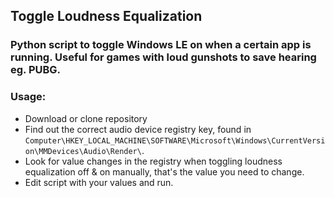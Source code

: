 ## Toggle Loudness Equalization

### Python script to toggle Windows LE on when a certain app is running. Useful for games with loud gunshots to save hearing eg. PUBG.

### Usage:

- Download or clone repository
- Find out the correct audio device registry key, found in `Computer\HKEY_LOCAL_MACHINE\SOFTWARE\Microsoft\Windows\CurrentVersion\MMDevices\Audio\Render\`.
- Look for value changes in the registry when toggling loudness equalization off & on manually, that's the value you need to change.
- Edit script with your values and run.
